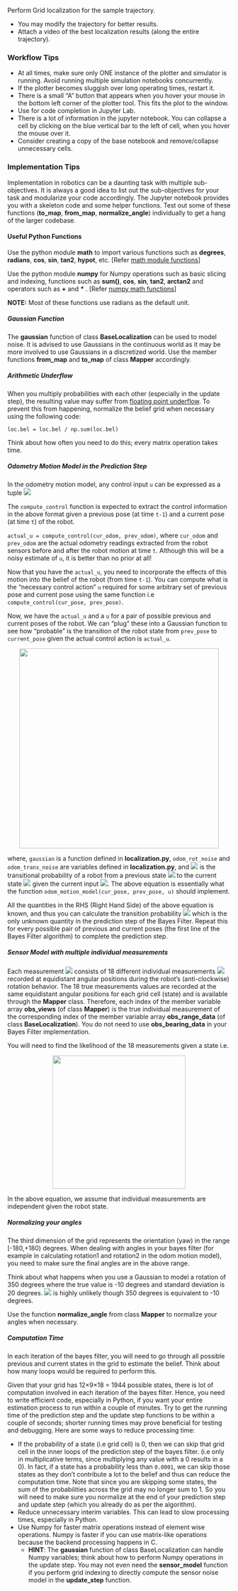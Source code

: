 <p>Perform Grid localization for the sample trajectory.</p>
<ul>
  <li>You may modify the trajectory for better results.</li>
  <li>Attach a video of the best localization results (along the entire trajectory).</li>
</ul>

<h3 id="workflow-tips">Workflow Tips</h3>
<ul>
  <li>At all times, make sure only ONE instance of the plotter and simulator is running. Avoid running multiple simulation notebooks concurrently.</li>
  <li>If the plotter becomes sluggish over long operating times, restart it.</li>
  <li>There is a small “A” button that appears when you hover your mouse in the bottom left corner of the plotter tool. This fits the plot to the window.</li>
  <li>Use <TAB> for code completion in Jupyter Lab.</TAB></li>
  <li>There is a lot of information in the jupyter notebook. You can collapse a cell by clicking on the blue vertical bar to the left of cell, when you hover the mouse over it.</li>
  <li>Consider creating a copy of the base notebook and remove/collapse unnecessary cells.</li>
</ul>

<h3 id="implementation-tips">Implementation Tips</h3>
<p>Implementation in robotics can be a daunting task with multiple sub-objectives. It is always a good idea to list out the sub-objectives for your task and modularize your code accordingly. The Jupyter notebook provides you with a skeleton code and some helper functions. Test out some of these functions (<strong>to_map</strong>, <strong>from_map</strong>, <strong>normalize_angle</strong>) individually to get a hang of the larger codebase.</p>

<h4 id="useful-python-functions">Useful Python Functions</h4>
<p>Use the python module <strong>math</strong> to import various functions such as <strong>degrees</strong>, <strong>radians</strong>, <strong>cos</strong>, <strong>sin</strong>, <strong>tan2</strong>, <strong>hypot</strong>, etc. [Refer <a href="https://docs.python.org/3/library/math.html">math module functions</a>]</p>

<p>Use the python module <strong>numpy</strong> for Numpy operations such as basic slicing and indexing, functions such as <strong>sum()</strong>, <strong>cos</strong>, <strong>sin</strong>, <strong>tan2</strong>, <strong>arctan2</strong> and operators such as <strong>+</strong> and <strong>*</strong> . [Refer <a href="https://numpy.org/doc/stable/reference/routines.math.html">numpy math functions</a>]</p>

<p><strong>NOTE:</strong> Most of these functions use radians as the default unit.</p>

<h5 id="gaussian-function">Gaussian Function</h5>
<p>The <strong>gaussian</strong> function of class <strong>BaseLocalization</strong> can be used to model noise. It is advised to use Gaussians in the continuous world as it may be more involved to use Gaussians in a discretized world. Use the member functions <strong>from_map</strong> and <strong>to_map</strong> of class <strong>Mapper</strong> accordingly.</p>

<h5 id="arithmetic-underflow">Arithmetic Underflow</h5>
<p>When you multiply probabilities with each other (especially in the update step), the resulting value may suffer from <a href="https://en.wikipedia.org/wiki/Arithmetic_underflow">floating point underflow</a>. To prevent this from happening, normalize the belief grid when necessary using the following code:</p>
<div class="language-plaintext highlighter-rouge"><div class="highlight"><pre class="highlight"><code>loc.bel = loc.bel / np.sum(loc.bel)
</code></pre></div></div>
<p>Think about how often you need to do this; every matrix operation takes time.</p>

<h5 id="odometry-motion-model-in-the-prediction-step">Odometry Motion Model in the Prediction Step</h5>
<p>In the odometry motion model, any control input <code class="language-plaintext highlighter-rouge">u</code> can be expressed as a tuple <span><img src="https://latex.codecogs.com/svg.latex?u%20%5Cequiv%20%5Brot1,%20trans,%20rot2%5D" /></span></p>

<p>The <code class="language-plaintext highlighter-rouge">compute_control</code> function is expected to extract the control information in the above format given a previous pose (at time <code class="language-plaintext highlighter-rouge">t-1</code>) and a current pose (at time <code class="language-plaintext highlighter-rouge">t</code>) of the robot.</p>

<p><code class="language-plaintext highlighter-rouge">actual_u = compute_control(cur_odom, prev_odom)</code>, where <code class="language-plaintext highlighter-rouge">cur_odom</code> and <code class="language-plaintext highlighter-rouge">prev_odom</code> are the actual odometry readings extracted from the robot sensors before and after the robot motion at time <code class="language-plaintext highlighter-rouge">t</code>. Although this will be a noisy estimate of <code class="language-plaintext highlighter-rouge">u</code>, it is better than no prior at all!</p>

<p>Now that you have the <code class="language-plaintext highlighter-rouge">actual_u</code>, you need to incorporate the effects of this motion into the belief of the robot (from time <code class="language-plaintext highlighter-rouge">t-1</code>). You can compute what is the “necessary control action” <code class="language-plaintext highlighter-rouge">u</code> required for some arbitrary set of previous pose and current pose using the same function i.e <code class="language-plaintext highlighter-rouge">compute_control(cur_pose, prev_pose)</code>.</p>

<p>Now, we have the <code class="language-plaintext highlighter-rouge">actual_u</code> and a <code class="language-plaintext highlighter-rouge">u</code> for a pair of possible previous and current poses of the robot. We can “plug” these into a Gaussian function to see how “probable” is the transition of the robot state from <code class="language-plaintext highlighter-rouge">prev_pose</code> to <code class="language-plaintext highlighter-rouge">current_pose</code> given the actual control action is <code class="language-plaintext highlighter-rouge">actual_u</code>.</p>

<p align="center"><img src="../Figs/odom_equation.gif" width="450" /></p>

<p>where, <code class="language-plaintext highlighter-rouge">gaussian</code> is a function defined in <strong>localization.py</strong>, <code class="language-plaintext highlighter-rouge">odom_rot_noise</code> and <code class="language-plaintext highlighter-rouge">odom_trans_noise</code> are variables defined in <strong>localization.py</strong>, and <span><img src="https://latex.codecogs.com/svg.latex?p({x}_{t}|{u}_{t},{x}_{t-1})" /></span> is the transitional probability of a robot from a previous state <span><img src="https://latex.codecogs.com/svg.latex?{x}_{t-1}" /></span> to the current state <span><img src="https://latex.codecogs.com/svg.latex?{x}_{t}" /></span> given the current input <span><img src="https://latex.codecogs.com/svg.latex?{u}_{t}" /></span>. The above equation is essentially what the function <code class="language-plaintext highlighter-rouge">odom_motion_model(cur_pose, prev_pose, u)</code> should implement.</p>

<p>All the quantities in the RHS (Right Hand Side) of the above equation is known, and thus you can calculate the transition probability <span><img src="https://latex.codecogs.com/svg.latex?p({x}_{t}|{u}_{t},{x}_{t-1})" /></span> which is the only unknown quantity in the prediction step of the Bayes Filter. Repeat this for every possible pair of previous and current poses (the first line of the Bayes Filter algorithm) to complete the prediction step.</p>

<h5 id="sensor-model-with-multiple-individual-measurements">Sensor Model with multiple individual measurements</h5>
<p>Each measurement <img src="https://latex.codecogs.com/svg.latex?z_{t}" /> consists of 18 different individual measurements <img src="https://latex.codecogs.com/svg.latex?z^{1}_{t}, z^{2}_{t}, ...., z^{18}_{t}" /> recorded at equidistant angular positions during the robot’s (anti-clockwise) rotation behavior. The 18 true measurements values are recorded at the same equidistant angular positions for each grid cell (state) and is available through the <strong>Mapper</strong> class. Therefore, each index of the member variable array <strong>obs_views</strong> (of class <strong>Mapper</strong>) is the true individual measurement of the corresponding index of the member variable array <strong>obs_range_data</strong> (of class <strong>BaseLocalization</strong>). You do not need to use <strong>obs_bearing_data</strong> in your Bayes Filter implementation.</p>

<p>You will need to find the likelihood of the 18 measurements given a state i.e.</p>

<p align="center"><img src="https://latex.codecogs.com/svg.latex?p(z_{t}|x_{t},m) = \prod_{k=1}^{18} p(z^{k}_{t}|x_{t}, m)" width="300" /></p>

<p>In the above equation, we assume that individual measurements are independent given the robot state.</p>

<h5 id="normalizing-your-angles">Normalizing your angles</h5>
<p>The third dimension of the grid represents the orientation (yaw) in the range [-180,+180) degrees. When dealing with angles in your bayes filter (for example in calculating rotation1 and rotation2 in the odom motion model), you need to make sure the final angles are in the above range.</p>

<p>Think about what happens when you use a Gaussian to model a rotation of 350 degrees where the true value is -10 degrees and standard deviation is 20 degrees. <img src="https://latex.codecogs.com/svg.latex?\mathcal{N}(350|\mu=-10,\sigma=20)" /> is highly unlikely though 350 degrees is equivalent to -10 degrees.</p>

<p>Use the function <strong>normalize_angle</strong> from class <strong>Mapper</strong> to normalize your angles when necessary.</p>

<h5 id="computation-time">Computation Time</h5>
<p>In each iteration of the bayes filter, you will need to go through all possible previous and current states in the grid to estimate the belief. Think about how many loops would be required to perform this.</p>

<p>Given that your grid has 12×9×18 = 1944 possible states, there is lot of computation involved in each iteration of the bayes filter. Hence, you need to write efficient code, especially in Python, if you want your entire estimation process to run within a couple of minutes. Try to get the running time of the prediction step and the update step functions to be within a couple of seconds; shorter running times may prove beneficial for testing and debugging. Here are some ways to reduce processing time:</p>
<ul>
  <li>If the probability of a state (i.e grid cell) is 0, then we can skip that grid cell in the inner loops of the prediction step of the bayes filter. (i.e only in multiplicative terms, since multiplying any value with a 0 results in a 0). In fact, if a state has a probability less than <code class="language-plaintext highlighter-rouge">0.0001</code>, we can skip those states as they don’t contribute a lot to the belief and thus can reduce the computation time. Note that since you are skipping some states, the sum of the probabilities across the grid may no longer sum to 1. So you will need to make sure you normalize at the end of your prediction step and update step (which you already do as per the algorithm).</li>
  <li>Reduce unnecessary interim variables. This can lead to slow processing times, especially in Python.</li>
  <li>Use Numpy for faster matrix operations instead of element wise operations. Numpy is faster if you can use matrix-like operations because the backend processing happens in C.
    <ul>
      <li><strong>HINT</strong>: The <strong>gaussian</strong> function of class BaseLocalization can handle Numpy variables; think about how to perform Numpy operations in the update step. You may not even need the <strong>sensor_model</strong> function if you perform grid indexing to directly compute the sensor noise model in the <strong>update_step</strong> function.</li>
    </ul>
  </li>
